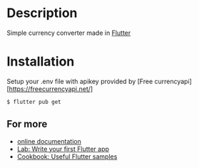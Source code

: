 # Description
Simple currency converter made in [Flutter](https://flutter.dev)

# Installation
Setup your .env file with apikey provided by [Free currencyapi][https://freecurrencyapi.net/]

```bash
$ flutter pub get
```

## For more
- [online documentation](https://flutter.dev/docs)
- [Lab: Write your first Flutter app](https://flutter.dev/docs/get-started/codelab)
- [Cookbook: Useful Flutter samples](https://flutter.dev/docs/cookbook)
